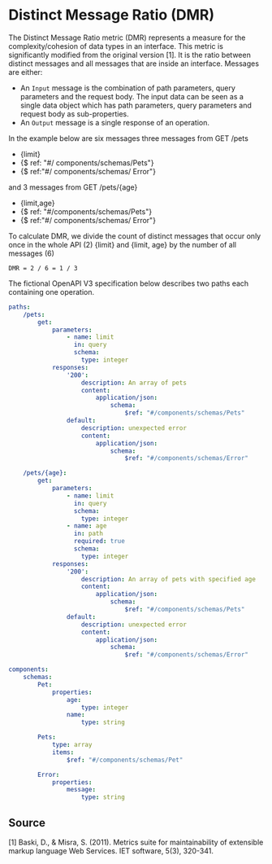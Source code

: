 # Distinct Message Ratio (DMR)
The Distinct Message Ratio metric (DMR) represents a measure for the complexity/cohesion of data types in an interface. This metric is significantly modified from the original version [1]. It is the ratio between distinct messages and all messages that are inside an interface.
Messages are either: 
 * An `Input` message is the combination of path parameters, query parameters and the request body.
The input data can be seen as a single data object which has path parameters, query parameters
and request body as sub-properties.
* An `Output` message is a single response of an operation.

In the example below are six messages
three messages from GET /pets 
* {limit}
* {$ ref: "#/ components/schemas/Pets"}
* {$ ref:"#/ components/schemas/ Error"}

and 3 messages from GET /pets/{age} 
* {limit,age}
* {$ ref: "#/components/schemas/Pets"}
* {$ ref:"#/ components/schemas/ Error"}

To calculate DMR, we divide the count of distinct messages that occur only once in the whole API (2) {limit} and {limit, age} by the number of all messages (6)

`DMR = 2 / 6 = 1 / 3`


The fictional OpenAPI V3 specification below describes two paths each containing one operation.
```yaml
paths:
    /pets:
        get:
            parameters:
                - name: limit
                  in: query
                  schema:
                    type: integer
            responses:
                '200':
                    description: An array of pets
                    content:
                        application/json:
                            schema:
                                $ref: "#/components/schemas/Pets"
                default:
                    description: unexpected error
                    content:
                        application/json:
                            schema:
                                $ref: "#/components/schemas/Error"

    /pets/{age}:
        get:
            parameters:
                - name: limit
                  in: query
                  schema:
                    type: integer
                - name: age
                  in: path
                  required: true
                  schema:
                    type: integer
            responses:
                '200':
                    description: An array of pets with specified age
                    content:
                        application/json:
                            schema:
                                $ref: "#/components/schemas/Pets"
                default:
                    description: unexpected error
                    content:
                        application/json:
                            schema:
                                $ref: "#/components/schemas/Error"

components:
    schemas:
        Pet:
            properties:
                age:
                    type: integer
                name:
                    type: string

        Pets:
            type: array
            items:
                $ref: "#/components/schemas/Pet"

        Error:
            properties:
                message:
                    type: string
```

## Source

[1] Baski, D., & Misra, S. (2011). Metrics suite for maintainability of extensible markup language Web Services. IET software, 5(3), 320-341.